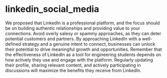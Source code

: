 # linkedin_social_media

We proposed that LinkedIn is a professional platform, and the focus should be 
on building authentic relationships and providing value to your connections. 
Avoid overly salesy or spammy approaches, as they can deter potential
customers and partners. By approaching LinkedIn with a well-defined strategy 
and a genuine intent to connect, businesses can unlock their potential to drive 
meaningful growth and opportunities.
Remember that the effectiveness of LinkedIn as a tool for engineering students 
depends on how actively they use and engage with the platform. Regularly 
updating their profile, sharing relevant content, and actively participating in 
discussions will maximize the benefits they receive from LinkedIn.



